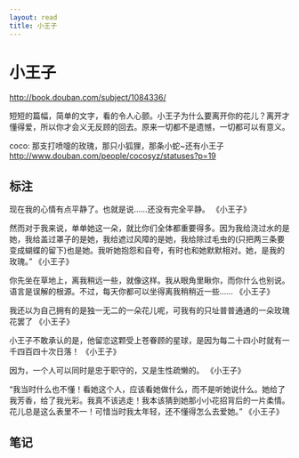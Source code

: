 ```yaml
---
layout: read
title: 小王子
---
```


# 小王子

http://book.douban.com/subject/1084336/

短短的篇幅，简单的文字，看的令人心颤。小王子为什么要离开你的花儿？离开才懂得爱，所以你才会义无反顾的回去。原来一切都不是遗憾，一切都可以有意义。

coco: 那支打喷嚏的玫瑰，那只小狐狸，那条小蛇~还有小王子
http://www.douban.com/people/cocosyz/statuses?p=19

## 标注

 现在我的心情有点平静了。也就是说……还没有完全平静。 《小王子》

 然而对于我来说，单单她这一朵，就比你们全体都重要得多。因为我给浇过水的是她，我给盖过罩子的是她，我给遮过风障的是她，我给除过毛虫的(只把两三条要变成蝴蝶的留下)也是她。我听她抱怨和自夸，有时也和她默默相对。她，是我的玫瑰。” 《小王子》

 你先坐在草地上，离我稍远一些，就像这样。我从眼角里瞅你，而你什么也别说。语言是误解的根源。不过，每天你都可以坐得离我稍稍近一些…… 《小王子》

 我还以为自己拥有的是独一无二的一朵花儿呢，可我有的只址普普通通的一朵玫瑰花罢了 《小王子》


 小王子不敢承认的是，他留恋这颗受上苍眷顾的星球，是因为每二十四小时就有一千四百四十次日落！ 《小王子》

 因为，一个人可以同时是忠于职守的，又是生性疏懒的。 《小王子》

 “我当时什么也不懂！看她这个人，应该看她做什么，而不是听她说什么。她给了我芳香，给了我光彩。我真不该逃走！我本该猜到她那小小花招背后的一片柔情。花儿总是这么表里不一！可惜当时我太年轻，还不懂得怎么去爱她。” 《小王子》




## 笔记

